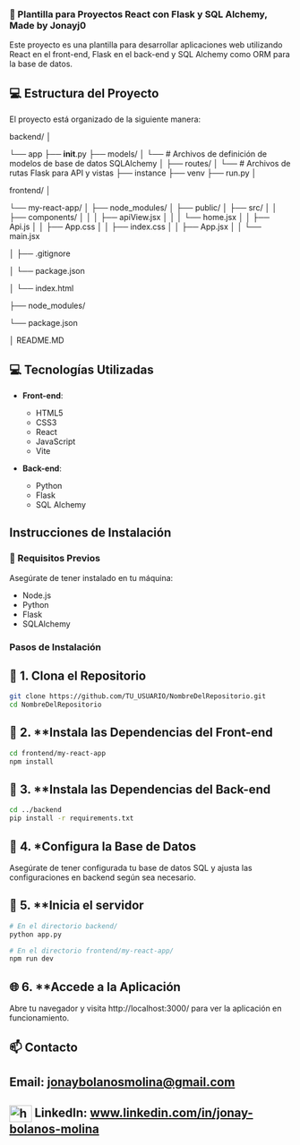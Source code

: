 ### :rocket: Plantilla para Proyectos React con Flask y SQL Alchemy, Made by Jonayj0

Este proyecto es una plantilla para desarrollar aplicaciones web utilizando React en el front-end, Flask en el back-end y SQL Alchemy como ORM para la base de datos.

## :computer: Estructura del Proyecto

El proyecto está organizado de la siguiente manera:

backend/
│

└── app
 ├── __init__.py
 ├── models/
 │ └── # Archivos de definición de modelos de base de datos SQLAlchemy
 │
 ├── routes/
 │ └── # Archivos de rutas Flask para API y vistas
├── instance
├── venv
├── run.py
│

frontend/
│

└── my-react-app/
│ ├── node_modules/
│ ├── public/
│ ├── src/
│ │ ├── components/
│ │ │ ├── apiView.jsx
│ │ │ └── home.jsx
│ │ ├── Api.js
│ │ ├── App.css
│ │ ├── index.css
│ │ ├── App.jsx
│ │ └── main.jsx

│ ├── .gitignore

│ └── package.json

│ └── index.html

├── node_modules/

└── package.json

│
README.MD


## 💻 Tecnologías Utilizadas

- **Front-end**:
  - HTML5
  - CSS3
  - React
  - JavaScript
  - Vite

- **Back-end**:
  - Python
  - Flask
  - SQL Alchemy

## Instrucciones de Instalación

### 📝 Requisitos Previos

Asegúrate de tener instalado en tu máquina:

- Node.js
- Python
- Flask
- SQLAlchemy

### Pasos de Instalación

## 📝 1. **Clona el Repositorio**

   ```bash
   git clone https://github.com/TU_USUARIO/NombreDelRepositorio.git
   cd NombreDelRepositorio
   ```

## 📝 2. **Instala las Dependencias del Front-end
```bash
cd frontend/my-react-app
npm install
```

## 📝 3. **Instala las Dependencias del Back-end
```bash
cd ../backend
pip install -r requirements.txt
```

## 📝 4. *Configura la Base de Datos

Asegúrate de tener configurada tu base de datos SQL y ajusta las configuraciones en backend según sea necesario.

## 📝 5. **Inicia el servidor

```bash
# En el directorio backend/
python app.py

# En el directorio frontend/my-react-app/
npm run dev
```

## 🌐 6. **Accede a la Aplicación

Abre tu navegador y visita http://localhost:3000/ para ver la aplicación en funcionamiento.

## 📫 Contacto
## Email: jonaybolanosmolina@gmail.com
## <a href="https://www.linkedin.com/in/jonay-bolanos-molina/" target="blank"><img align="center" src="https://raw.githubusercontent.com/rahuldkjain/github-profile-readme-generator/master/src/images/icons/Social/linked-in-alt.svg" alt="https://www.linkedin.com/in/jonay-bolanos-molina/" height="30" width="40" /></a> LinkedIn: www.linkedin.com/in/jonay-bolanos-molina
